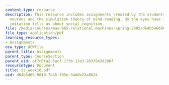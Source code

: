 ```yaml
---
content_type: resource
description: This resource includes assignments created by the students on mirror
  neurons and the simulation theory of mind-reading, do the eyes have it?, and what
  imitation tells us about social cognition.
file: /media/courses/mas-965-relational-machines-spring-2005/d64b546698197da5f05e3adde23a8624_ss_week10.pdf
file_type: application/pdf
learning_resource_types:
- Assignments
ocw_type: OCWFile
parent_title: Assignments
parent_type: CourseSection
parent_uid: af7c6fa2-6acf-1f3b-13a3-263f542d206f
resourcetype: Document
title: ss_week10.pdf
uid: d64b5466-9819-7da5-f05e-3adde23a8624
---
```

